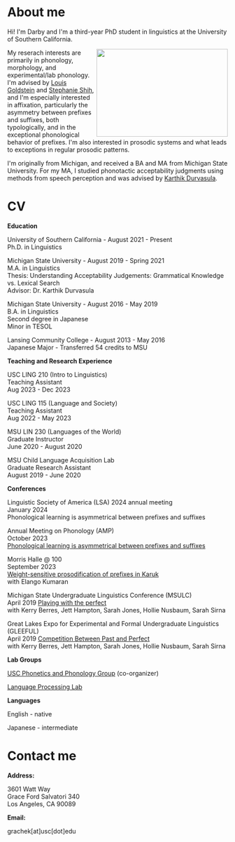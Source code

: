 # About me


Hi! I'm Darby and I'm a third-year PhD student in linguistics at the University of Southern California.

<img src="https://user-images.githubusercontent.com/65419390/151688014-919e3e26-60ea-42ac-a892-05f607015225.jpg" align="right" height="200" width="300p"/>


My reserach interests are primarily in phonology, morphology, and experimental/lab phonology. I'm advised by [Louis Goldstein](https://sail.usc.edu/~lgoldste/me/) and [Stephanie Shih](https://stephsus.github.io/), and I'm especially interested in affixation, particularly the asymmetry between prefixes and suffixes, both typologically, and in the exceptional phonological behavior of prefixes. I'm also interested in prosodic systems and what leads to exceptions in regular prosodic patterns.


I'm originally from Michigan, and received a BA and MA from Michigan State University. For my MA, I studied phonotactic acceptability judgments using methods from speech perception and was advised by [Karthik Durvasula](https://karthikdurvasula.gitlab.io/). 

# CV

<strong>Education</strong>

University of Southern California - August 2021 - Present <br />
Ph.D. in Linguistics

Michigan State University - August 2019 - Spring 2021 <br />
M.A. in Linguistics <br />
Thesis:  Understanding Acceptability Judgements: Grammatical Knowledge vs. Lexical Search <br />
Advisor: Dr. Karthik Durvasula

Michigan State University - August 2016 - May 2019 <br />
B.A. in Linguistics <br />
Second degree in Japanese <br />
Minor in TESOL

Lansing Community College - August 2013 - May 2016 <br />
Japanese Major - Transferred 54 credits to MSU

<strong>Teaching and Research Experience</strong>

USC LING 210 (Intro to Linguistics) <br /> 
Teaching Assistant <br />
Aug 2023 - Dec 2023

USC LING 115 (Language and Society) <br /> 
Teaching Assistant <br />
Aug 2022 - May 2023

MSU LIN 230 (Languages of the World) <br />
Graduate Instructor <br />
June 2020 - August 2020

MSU Child Language Acquisition Lab <br />
Graduate Research Assistant <br />
August 2019 - June 2020


<strong>Conferences</strong>

Linguistic Society of America (LSA) 2024 annual meeting <br />
January 2024 <br />
Phonological learning is asymmetrical between prefixes and suffixes

Annual Meeting on Phonology (AMP) <br />
October 2023 <br />
[Phonological learning is asymmetrical between prefixes and suffixes](https://drive.google.com/file/d/1Ffwcph6-_mivwkdUeNPAT65QMTNZBYzx/view?usp=sharing) 

Morris Halle @ 100 <br />
September 2023 <br />
[Weight-sensitive prosodification of prefixes in Karuk](https://drive.google.com/file/d/1K-W5W7LrafS3ceQfp3nHSlKvybeCqJ4W/view?usp=sharing)
<br />
with Elango Kumaran

Michigan State Undergraduate Linguistics Conference (MSULC) <br />
April 2019
[Playing with the perfect](https://drive.google.com/file/d/1Ihi3rsP-oc1omyAZfxU9yN1x-EwEJjzk/view?usp=sharing) <br />
with Kerry Berres, Jett Hampton, Sarah Jones, Hollie Nusbaum, Sarah Sirna

Great Lakes Expo for Experimental and Formal Undergraduate Linguistics (GLEEFUL) <br />
April 2019
[Competition Between Past and Perfect](https://drive.google.com/file/d/1DyOmKBASTFSfxwWZTBW8aJqmAiUJL9ZO/view?usp=sharing) <br />
with Kerry Berres, Jett Hampton, Sarah Jones, Hollie Nusbaum, Sarah Sirna

<strong>Lab Groups</strong>

[USC Phonetics and Phonology Group](https://sites.google.com/view/uscphongroup/home?authuser=0) (co-organizer)

[Language Processing Lab](https://dornsife.usc.edu/labs/psycholinguistics/meetings/)


<strong>Languages</strong>

English -  native

Japanese - intermediate 


# Contact me


<strong>Address:</strong>

3601 Watt Way <br />
Grace Ford Salvatori 340 <br />
Los Angeles, CA 90089


<strong>Email:</strong>

grachek[at]usc[dot]edu

